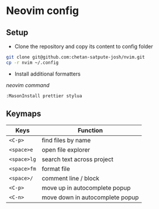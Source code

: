 # Neovim config

## Setup
- Clone the repository and copy its content to config folder
```sh
git clone git@github.com:chetan-satpute-josh/nvim.git
cp -r nvim ~/.config
```

- Install additional formatters

_neovim command_
```
:MasonInstall prettier stylua
```

## Keymaps
| Keys        | Function                        |
| ----------- | ------------------------------- |
| `<C-p>`     | find files by name              |
| `<space>e`  | open file explorer              |
| `<space>lg` | search text across project      |
| `<space>fm` | format file                     |
| `<space>/`  | comment line / block            |
| `<C-p>`     | move up in autocomplete popup   |
| `<C-n>`     | move down in autocomplete popup |
